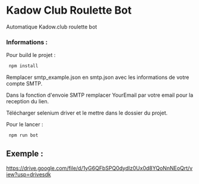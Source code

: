 # Kadow Club Roulette Bot
Automatique Kadow.club roulette bot

### Informations :

Pour build le projet :
 
 ```javascript
  npm install 
 ```

Remplacer smtp_example.json en smtp.json avec les informations de votre compte SMTP.

Dans la fonction d'envoie SMTP remplacer YourEmail par votre email pour la reception du lien.

Télécharger selenium driver et le mettre dans le dossier du projet. 

Pour le lancer : 
 
 ```javascript
  npm run bot
 ```

## Exemple :

https://drive.google.com/file/d/1yG6QFbSPQ0dydIz0Ux0d8YQoNnNEoQrt/view?usp=drivesdk
